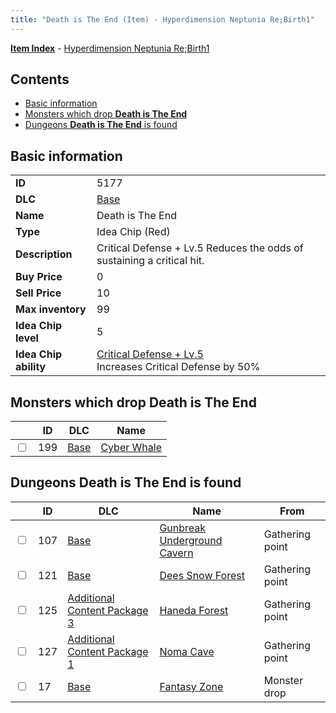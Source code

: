 ```yaml
---
title: "Death is The End (Item) - Hyperdimension Neptunia Re;Birth1"
---
```


[**Item Index**](/neptunia/rb1/item/index.html) - [Hyperdimension Neptunia Re;Birth1](/neptunia/rb1)

## Contents

- [Basic information](#basic-information)
- [Monsters which drop **Death is The End**](#monsters-which-drop-death-is-the-end)
- [Dungeons **Death is The End** is found](#dungeons-death-is-the-end-is-found)

## Basic information

|   |   |
| -- | -- |
| **ID** | 5177 |
| **DLC** | [Base](/neptunia/rb1/dlc/1-base.html) |
| **Name** | Death is The End |
| **Type** | Idea Chip (Red) |
| **Description** | Critical Defense + Lv.5 Reduces the odds of sustaining a critical hit. |
| **Buy Price** | 0 |
| **Sell Price** | 10 |
| **Max inventory** | 99 |
| **Idea Chip level** | 5 |
| **Idea Chip ability** | [Critical Defense + Lv.5](/neptunia/rb1/avatar/1-9676-critical-defense-lv-5.html)<br />Increases Critical Defense by 50% |


## Monsters which drop **Death is The End**

|    | ID | DLC | Name |
| -- | -- | --- | ---- |
| <input type="checkbox" id="rb1-monster-1-199" class="trackbox" /> | 199 | [Base](/neptunia/rb1/dlc/1-base.html) | [Cyber Whale](/neptunia/rb1/monster/1-199-cyber-whale.html) |


## Dungeons **Death is The End** is found

|    | ID | DLC | Name | From |
| -- | -- | --- | ---- | ---- |
| <input type="checkbox" id="rb1-dungeon-1-107" class="trackbox" /> | 107 | [Base](/neptunia/rb1/dlc/1-base.html) | [Gunbreak Underground Cavern](/neptunia/rb1/dungeon/1-107-gunbreak-underground-cavern.html) | Gathering point |
| <input type="checkbox" id="rb1-dungeon-1-121" class="trackbox" /> | 121 | [Base](/neptunia/rb1/dlc/1-base.html) | [Dees Snow Forest](/neptunia/rb1/dungeon/1-121-dees-snow-forest.html) | Gathering point |
| <input type="checkbox" id="rb1-dungeon-12-125" class="trackbox" /> | 125 | [Additional Content Package 3](/neptunia/rb1/dlc/12-pack3.html) | [Haneda Forest](/neptunia/rb1/dungeon/12-125-haneda-forest.html) | Gathering point |
| <input type="checkbox" id="rb1-dungeon-10-127" class="trackbox" /> | 127 | [Additional Content Package 1](/neptunia/rb1/dlc/10-pack1.html) | [Noma Cave](/neptunia/rb1/dungeon/10-127-noma-cave.html) | Gathering point |
| <input type="checkbox" id="rb1-dungeon-1-17" class="trackbox" /> | 17 | [Base](/neptunia/rb1/dlc/1-base.html) | [Fantasy Zone](/neptunia/rb1/dungeon/1-17-fantasy-zone.html) | Monster drop |
